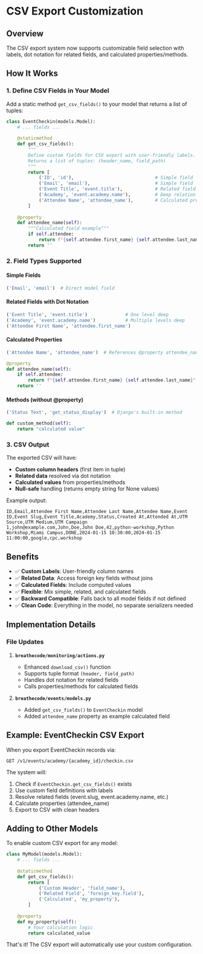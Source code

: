 # CSV Export Customization

## Overview

The CSV export system now supports customizable field selection with labels, dot notation for related fields, and calculated properties/methods.

## How It Works

### 1. Define CSV Fields in Your Model

Add a static method `get_csv_fields()` to your model that returns a list of tuples:

```python
class EventCheckin(models.Model):
    # ... fields ...
    
    @staticmethod
    def get_csv_fields():
        """
        Define custom fields for CSV export with user-friendly labels.
        Returns a list of tuples: (header_name, field_path)
        """
        return [
            ('ID', 'id'),                              # Simple field
            ('Email', 'email'),                        # Simple field
            ('Event Title', 'event.title'),            # Related field (dot notation)
            ('Academy', 'event.academy.name'),         # Deep relation (dot notation)
            ('Attendee Name', 'attendee_name'),        # Calculated property
        ]
    
    @property
    def attendee_name(self):
        """Calculated field example"""
        if self.attendee:
            return f"{self.attendee.first_name} {self.attendee.last_name}".strip()
        return ''
```

### 2. Field Types Supported

#### Simple Fields
```python
('Email', 'email')  # Direct model field
```

#### Related Fields with Dot Notation
```python
('Event Title', 'event.title')              # One level deep
('Academy', 'event.academy.name')           # Multiple levels deep
('Attendee First Name', 'attendee.first_name')
```

#### Calculated Properties
```python
('Attendee Name', 'attendee_name')  # References @property attendee_name

@property
def attendee_name(self):
    if self.attendee:
        return f"{self.attendee.first_name} {self.attendee.last_name}".strip()
    return ''
```

#### Methods (without @property)
```python
('Status Text', 'get_status_display')  # Django's built-in method

def custom_method(self):
    return "calculated value"
```

### 3. CSV Output

The exported CSV will have:
- **Custom column headers** (first item in tuple)
- **Related data** resolved via dot notation
- **Calculated values** from properties/methods
- **Null-safe** handling (returns empty string for None values)

Example output:
```csv
ID,Email,Attendee First Name,Attendee Last Name,Attendee Name,Event ID,Event Slug,Event Title,Academy,Status,Created At,Attended At,UTM Source,UTM Medium,UTM Campaign
1,john@example.com,John,Doe,John Doe,42,python-workshop,Python Workshop,Miami Campus,DONE,2024-01-15 10:30:00,2024-01-15 11:00:00,google,cpc,workshop
```

## Benefits

- ✅ **Custom Labels**: User-friendly column names
- ✅ **Related Data**: Access foreign key fields without joins
- ✅ **Calculated Fields**: Include computed values
- ✅ **Flexible**: Mix simple, related, and calculated fields
- ✅ **Backward Compatible**: Falls back to all model fields if not defined
- ✅ **Clean Code**: Everything in the model, no separate serializers needed

## Implementation Details

### File Updates

1. **`breathecode/monitoring/actions.py`**
   - Enhanced `download_csv()` function
   - Supports tuple format `(header, field_path)`
   - Handles dot notation for related fields
   - Calls properties/methods for calculated fields

2. **`breathecode/events/models.py`**
   - Added `get_csv_fields()` to `EventCheckin` model
   - Added `attendee_name` property as example calculated field

## Example: EventCheckin CSV Export

When you export EventCheckin records via:
```
GET /v1/events/academy/{academy_id}/checkin.csv
```

The system will:
1. Check if `EventCheckin.get_csv_fields()` exists
2. Use custom field definitions with labels
3. Resolve related fields (event.slug, event.academy.name, etc.)
4. Calculate properties (attendee_name)
5. Export to CSV with clean headers

## Adding to Other Models

To enable custom CSV export for any model:

```python
class MyModel(models.Model):
    # ... fields ...
    
    @staticmethod
    def get_csv_fields():
        return [
            ('Custom Header', 'field_name'),
            ('Related Field', 'foreign_key.field'),
            ('Calculated', 'my_property'),
        ]
    
    @property
    def my_property(self):
        # Your calculation logic
        return calculated_value
```

That's it! The CSV export will automatically use your custom configuration.

